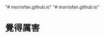 "# morrisfan.github.io" 
"# morrisfan.github.io" 
<!DOCTYPE html>
<html>
  <head>
    <meta charset="utf-8">
    <title>hello, it's me Morris，GitHub</title>
  </head>
  <body>
    <h1>覺得厲害</h1>
  </body>
</html>

